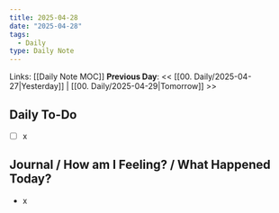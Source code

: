 ```yaml
---
title: 2025-04-28
date: "2025-04-28"
tags:
  - Daily
type: Daily Note
---
```


Links: [[Daily Note MOC]]
**Previous Day**: << [[00. Daily/2025-04-27|Yesterday]] | [[00. Daily/2025-04-29|Tomorrow]] >>

## Daily To-Do
- [ ] x
## Journal / How am I Feeling? / What Happened Today?
- x
